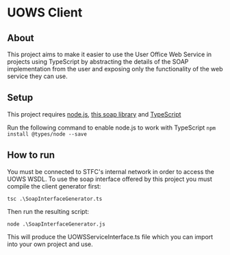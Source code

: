 # UOWS Client

## About

This project aims to make it easier to use the User Office Web Service in projects using TypeScript by abstracting the 
details of the SOAP implementation from the user and exposing only the functionality of the web service they can use.

## Setup

This project requires [node.js](https://nodejs.org/en/download/), [this soap library](https://www.npmjs.com/package/soap) and [TypeScript](https://www.typescriptlang.org/download)

Run the following command to enable node.js to work with TypeScript
`npm install @types/node --save`

## How to run

You must be connected to STFC's internal network in order to access the UOWS WSDL.
To use the soap interface offered by this project you must compile the client generator first:

`tsc .\SoapInterfaceGenerator.ts`

Then run the resulting script:

`node .\SoapInterfaceGenerator.js`

This will produce the UOWSServiceInterface.ts file which you can import into your own project and use.